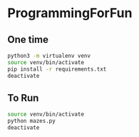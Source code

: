 # ProgrammingForFun

## One time

```bash
python3 -m virtualenv venv
source venv/bin/activate
pip install -r requirements.txt
deactivate
```

## To Run

```bash
source venv/bin/activate
python mazes.py
deactivate
```
